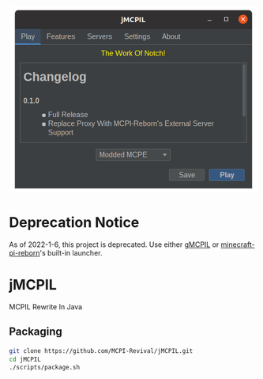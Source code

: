 <p align="center">
    <img alt="Play Tab" src="images/play.png">
</p>

# Deprecation Notice
As of 2022-1-6, this project is deprecated. Use either [gMCPIL](https://github.com/MCPI-Revival/gMCPIL) or [minecraft-pi-reborn](https://gitea.thebrokenrail.com/TheBrokenRail/minecraft-pi-reborn)'s built-in launcher.

# jMCPIL
MCPIL Rewrite In Java

## Packaging
```sh
git clone https://github.com/MCPI-Revival/jMCPIL.git
cd jMCPIL
./scripts/package.sh
```
